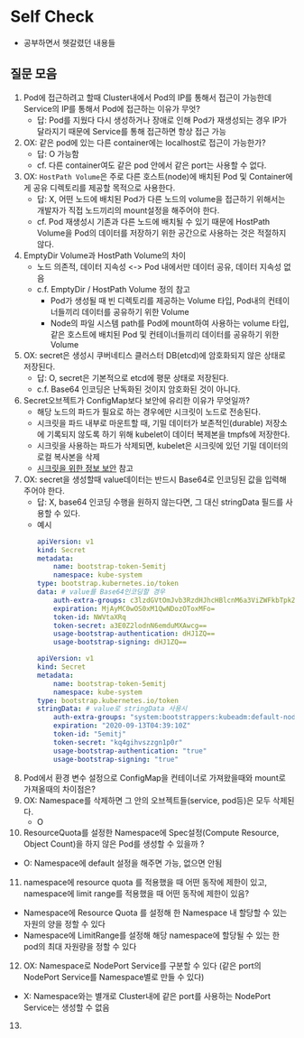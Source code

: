 # Self Check
* 공부하면서 헷갈렸던 내용들

## 질문 모음
1. Pod에 접근하려고 할때 Cluster내에서 Pod의 IP를 통해서 접근이 가능한데 Service의 IP를 통해서 Pod에 접근하는 이유가 무엇?
   * 답: Pod를 지웠다 다시 생성하거나 장애로 인해 Pod가 재생성되는 경우 IP가 달라지기 때문에 Service를 통해 접근하면 항상 접근 가능
2. OX: 같은 pod에 있는 다른 container에는 localhost로 접근이 가능한가?
   * 답: O 가능함
   * cf. 다른 container여도 같은 pod 안에서 같은 port는 사용할 수 없다. 
3. OX: `HostPath Volume`은 주로 다른 호스트(node)에 배치된 Pod 및 Container에게 공유 디렉토리를 제공할 목적으로 사용한다.
   * 답: X, 어떤 노드에 배치된 Pod가 다른 노드의 volume을 접근하기 위해서는 개발자가 직접 노드끼리의 mount설정을 해주어야 한다.
   * cf. Pod 재생성시 기존과 다른 노드에 배치될 수 있기 때문에 HostPath Volume을 Pod의 데이터를 저장하기 위한 공간으로 사용하는 것은 적절하지 않다.
4. EmptyDir Volume과 HostPath Volume의 차이
   * 노드 의존적, 데이터 지속성 <-> Pod 내에서만 데이터 공유, 데이터 지속성 없음
   * c.f. EmptyDir / HostPath Volume 정의 참고
     * Pod가 생성될 때 빈 디렉토리를 제공하는 Volume 타입, Pod내의 컨테이너들끼리 데이터를 공유하기 위한 Volume
     * Node의 파일 시스템 path를 Pod에 mount하여 사용하는 volume 타입, 같은 호스트에 배치된 Pod 및 컨테이너들끼리 데이터를 공유하기 위한 Volume
5. OX: secret은 생성시 쿠버네티스 클러스터 DB(etcd)에 암호화되지 않은 상태로 저장된다.
   * 답: O, secret은 기본적으로 etcd에 평문 상태로 저장된다.
   * c.f. Base64 인코딩은 난독화된 것이지 암호화된 것이 아니다.
6. Secret오브젝트가 ConfigMap보다 보안에 유리한 이유가 무엇일까?
   * 해당 노드의 파드가 필요로 하는 경우에만 시크릿이 노드로 전송된다.
   * 시크릿을 파드 내부로 마운트할 때, 기밀 데이터가 보존적인(durable) 저장소에 기록되지 않도록 하기 위해 kubelet이 데이터 복제본을 tmpfs에 저장한다.
   * 시크릿을 사용하는 파드가 삭제되면, kubelet은 시크릿에 있던 기밀 데이터의 로컬 복사본을 삭제
   * [시크릿을 위한 정보 보안](https://kubernetes.io/ko/docs/concepts/configuration/secret/) 참고
7. OX: secret을 생성할때 value데이터는 반드시 Base64로 인코딩된 값을 입력해 주어야 한다.
   * 답: X, base64 인코딩 수행을 원하지 않는다면, 그 대신 stringData 필드를 사용할 수 있다.
   * 예시
     ~~~yaml
     apiVersion: v1
     kind: Secret
     metadata:
         name: bootstrap-token-5emitj
         namespace: kube-system
     type: bootstrap.kubernetes.io/token
     data: # value를 Base64인코딩할 경우
         auth-extra-groups: c3lzdGVtOmJvb3RzdHJhcHBlcnM6a3ViZWFkbTpkZWZhdWx0LW5vZGUtdG9rZW4=
         expiration: MjAyMC0wOS0xM1QwNDozOToxMFo=
         token-id: NWVtaXRq
         token-secret: a3E0Z2lodnN6emduMXAwcg==
         usage-bootstrap-authentication: dHJ1ZQ==
         usage-bootstrap-signing: dHJ1ZQ==
     ~~~
     ~~~yaml
     apiVersion: v1
     kind: Secret
     metadata:
         name: bootstrap-token-5emitj
         namespace: kube-system
     type: bootstrap.kubernetes.io/token
     stringData: # value로 stringData 사용시
         auth-extra-groups: "system:bootstrappers:kubeadm:default-node-token"
         expiration: "2020-09-13T04:39:10Z"
         token-id: "5emitj"
         token-secret: "kq4gihvszzgn1p0r"
         usage-bootstrap-authentication: "true"
         usage-bootstrap-signing: "true"
     ~~~
8. Pod에서 환경 변수 설정으로 ConfigMap을 컨테이너로 가져왔을때와 mount로 가져올때의 차이점은?
9. OX: Namespace를 삭제하면 그 안의 오브젝트들(service, pod등)은 모두 삭제된다.
   * O
10. ResourceQuota를 설정한 Namespace에 Spec설정(Compute Resource, Object Count)을 하지 않은 Pod를 생성할 수 있을까 ?
   * O: Namespace에 default 설정을 해주면 가능, 없으면 안됨
11. namespace에 resource quota 를 적용했을 때 어떤 동작에 제한이 있고, namespace에 limit range를 적용했을 때 어떤 동작에 제한이 있음?
   * Namespace에 Resource Quota 를 설정해 한 Namespace 내 할당할 수 있는 자원의 양을 정할 수 있다
   * Namespace에 LimitRange를 설정해 해당 namespace에 할당될 수 있는 한 pod의 최대 자원량을 정할 수 있다
12. OX: Namespace로 NodePort Service를 구분할 수 있다 (같은 port의 NodePort Service를 Namespace별로 만들 수 있다)
   * X: Namespace와는 별개로 Cluster내에 같은 port를 사용하는 NodePort Service는 생성할 수 없음
13. 